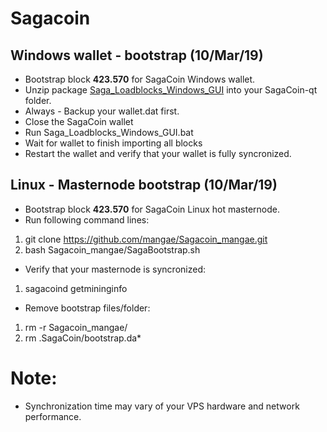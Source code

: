# Sagacoin
## Windows wallet - bootstrap (10/Mar/19)
- Bootstrap block **423.570** for SagaCoin Windows wallet.
- Unzip package [Saga_Loadblocks_Windows_GUI](https://drive.google.com/file/d/1AGMijyKR8WmjJwT7nWHrJWAAo-vLK96l/view?usp=sharing) into your SagaCoin-qt folder.
- Always - Backup your wallet.dat first.
- Close the SagaCoin wallet
- Run Saga_Loadblocks_Windows_GUI.bat
- Wait for wallet to finish importing all blocks
- Restart the wallet and verify that your wallet is fully syncronized.

## Linux - Masternode bootstrap (10/Mar/19)
- Bootstrap block **423.570** for SagaCoin Linux hot masternode.
- Run following command lines:
1. git clone https://github.com/mangae/Sagacoin_mangae.git
2. bash Sagacoin_mangae/SagaBootstrap.sh
- Verify that your masternode is syncronized:
1. sagacoind getmininginfo
- Remove bootstrap files/folder:
1. rm -r Sagacoin_mangae/
2. rm .SagaCoin/bootstrap.da*

# Note:
- Synchronization time may vary of your VPS hardware and network performance.
